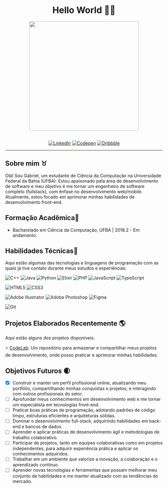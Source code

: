 <div align="center">

# Hello World 👋🏾

<img src="https://i.imgur.com/kmq1G2W.png" width="350px">
<br/><br/>

[![LinkedIn](https://img.shields.io/badge/linkedin-%230077B5.svg?style=for-the-badge&logo=linkedin&logoColor=white)](https://br.linkedin.com/)
[![Codepen](https://img.shields.io/badge/Codepen-000000?style=for-the-badge&logo=codepen&logoColor=white)](https://codepen.io/eloak)
[![Dribbble](https://img.shields.io/badge/Dribbble-EA4C89?style=for-the-badge&logo=dribbble&logoColor=white)](https://dribbble.com/eloak)
 
</div>

---
## **Sobre mim** ♉
Olá! Sou Gabriel, um estudante de Ciência da Computação na Universidade Federal da Bahia (UFBA). Estou apaixonado pela área de desenvolvimento de software e meu objetivo é me tornar um engenheiro de software completo (fullstack), com ênfase no desenvolvimento web/mobile. Atualmente, estou focado em aprimorar minhas habilidades de desenvolvimento front-end.

## **Formação Acadêmica**🌠

* Bacharelado em Ciência da Computação, UFBA | 2018.2 - Em andamento.

## **Habilidades Técnicas**🚀

Aqui estão algumas das tecnologias e linguagens de programação com as quais já tive contato durante meus estudos e experiências:

<div align="left">

![C++](https://img.shields.io/badge/c++-%2300599C.svg?style=for-the-badge&logo=c%2B%2B&logoColor=white)
![Java](https://img.shields.io/badge/java-%23ED8B00.svg?style=for-the-badge&logo=openjdk&logoColor=white)
![Python](https://img.shields.io/badge/python-3670A0?style=for-the-badge&logo=python&logoColor=ffdd54)
![Elixir](https://img.shields.io/badge/elixir-%234B275F.svg?style=for-the-badge&logo=elixir&logoColor=white)
![PHP](https://img.shields.io/badge/php-%23777BB4.svg?style=for-the-badge&logo=php&logoColor=white)
![JavaScript](https://img.shields.io/badge/javascript-%23323330.svg?style=for-the-badge&logo=javascript&logoColor=%23F7DF1E)
![TypeScript](https://img.shields.io/badge/typescript-%23007ACC.svg?style=for-the-badge&logo=typescript&logoColor=white)


![HTML5](https://img.shields.io/badge/html5-%23E34F26.svg?style=for-the-badge&logo=html5&logoColor=white)
![CSS3](https://img.shields.io/badge/css3-%231572B6.svg?style=for-the-badge&logo=css3&logoColor=white)


![Adobe Illustrator](https://img.shields.io/badge/adobe%20illustrator-%23FF9A00.svg?style=for-the-badge&logo=adobe%20illustrator&logoColor=white)
![Adobe Photoshop](https://img.shields.io/badge/adobe%20photoshop-%2331A8FF.svg?style=for-the-badge&logo=adobe%20photoshop&logoColor=white)
![Figma](https://img.shields.io/badge/figma-%23F24E1E.svg?style=for-the-badge&logo=figma&logoColor=white)


![Git](https://img.shields.io/badge/git-%23F05033.svg?style=for-the-badge&logo=git&logoColor=white)

</div>

## **Projetos Elaborados Recentemente** 🌎
Aqui estão alguns dos projetos disponíveis:

 ⭐ [CodeLab]([link-projeto1](https://github.com/elcarvalhogoncalves/CodeLab/)): Um repositório para armazenar e compartilhar meus projetos de desenvolvimento, onde posso praticar e aprimorar minhas habilidades. 

## **Objetivos Futuros** 🌒 

 - [x] Construir e manter um perfil profissional online, atualizando meu portfólio, compartilhando minhas conquistas e projetos, e interagindo com outros profissionais do setor.
- [ ] Aprofundar meus conhecimentos em desenvolvimento web e me tornar um especialista em tecnologias front-end.
- [ ] Praticar boas práticas de programação, adotando padrões de código limpo, estruturas eficientes e arquiteturas sólidas.
- [ ] Dominar o desenvolvimento full-stack, adquirindo habilidades em back-end e bancos de dados.
- [ ] Aprender e aplicar práticas de desenvolvimento ágil e metodologias de trabalho colaborativo.
- [ ] Participar de projetos, tanto em equipes colaborativas como em projetos independentes, para adquirir experiência prática e aplicar os conhecimentos adquiridos.
- [ ] Trabalhar em um ambiente que valorize a inovação, a colaboração e o aprendizado contínuo.
- [ ] Aprender novas tecnologias e ferramentas que possam melhorar meu conjunto de habilidades e me manter atualizado com as tendências do mercado.

